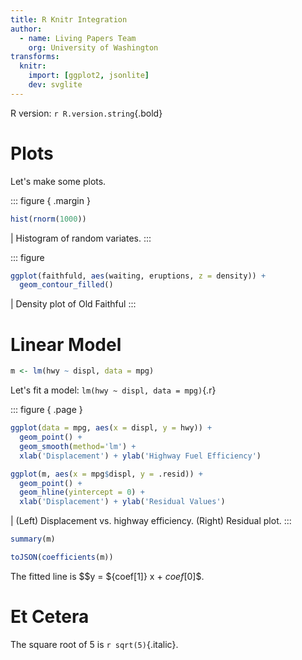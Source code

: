 ```yaml
---
title: R Knitr Integration
author:
  - name: Living Papers Team
    org: University of Washington
transforms:
  knitr:
    import: [ggplot2, jsonlite]
    dev: svglite
---
```


R version: `r R.version.string`{.bold}

# Plots

Let's make some plots.

::: figure { .margin }
``` r { figwidth=5 figheight=3 }
hist(rnorm(1000))
```
| Histogram of random variates.
:::

::: figure
``` r { asp=0.5 }
ggplot(faithfuld, aes(waiting, eruptions, z = density)) +
  geom_contour_filled()
```
| Density plot of Old Faithful
:::

# Linear Model

``` r { hide=true }
m <- lm(hwy ~ displ, data = mpg)
```

Let's fit a model: `lm(hwy ~ displ, data = mpg)`{.r}

::: figure { .page }
``` r { keep="high" figwidth=6 asp=0.6 width="50%" }
ggplot(data = mpg, aes(x = displ, y = hwy)) +
  geom_point() +
  geom_smooth(method='lm') +
  xlab('Displacement') + ylab('Highway Fuel Efficiency')

ggplot(m, aes(x = mpg$displ, y = .resid)) +
  geom_point() +
  geom_hline(yintercept = 0) +
  xlab('Displacement') + ylab('Residual Values')
```
| (Left) Displacement vs. highway efficiency. (Right) Residual plot.
:::

``` r { .small }
summary(m)
```

``` r { bind="coef" }
toJSON(coefficients(m))
```

The fitted line is $$y = ${coef[1]} x + ${coef[0]}$$.

# Et Cetera

The square root of 5 is `r sqrt(5)`{.italic}.
